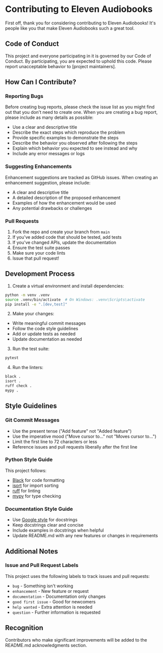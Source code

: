 # Contributing to Eleven Audiobooks

First off, thank you for considering contributing to Eleven Audiobooks! It's people like you that make Eleven Audiobooks such a great tool.

## Code of Conduct

This project and everyone participating in it is governed by our Code of Conduct. By participating, you are expected to uphold this code. Please report unacceptable behavior to [project maintainers].

## How Can I Contribute?

### Reporting Bugs

Before creating bug reports, please check the issue list as you might find out that you don't need to create one. When you are creating a bug report, please include as many details as possible:

* Use a clear and descriptive title
* Describe the exact steps which reproduce the problem
* Provide specific examples to demonstrate the steps
* Describe the behavior you observed after following the steps
* Explain which behavior you expected to see instead and why
* Include any error messages or logs

### Suggesting Enhancements

Enhancement suggestions are tracked as GitHub issues. When creating an enhancement suggestion, please include:

* A clear and descriptive title
* A detailed description of the proposed enhancement
* Examples of how the enhancement would be used
* Any potential drawbacks or challenges

### Pull Requests

1. Fork the repo and create your branch from `main`
2. If you've added code that should be tested, add tests
3. If you've changed APIs, update the documentation
4. Ensure the test suite passes
5. Make sure your code lints
6. Issue that pull request!

## Development Process

1. Create a virtual environment and install dependencies:
```bash
python -m venv .venv
source .venv/bin/activate  # On Windows: .venv\Scripts\activate
pip install -e ".[dev,test]"
```

2. Make your changes:
* Write meaningful commit messages
* Follow the code style guidelines
* Add or update tests as needed
* Update documentation as needed

3. Run the test suite:
```bash
pytest
```

4. Run the linters:
```bash
black .
isort .
ruff check .
mypy .
```

## Style Guidelines

### Git Commit Messages

* Use the present tense ("Add feature" not "Added feature")
* Use the imperative mood ("Move cursor to..." not "Moves cursor to...")
* Limit the first line to 72 characters or less
* Reference issues and pull requests liberally after the first line

### Python Style Guide

This project follows:
* [Black](https://black.readthedocs.io/) for code formatting
* [isort](https://pycqa.github.io/isort/) for import sorting
* [ruff](https://beta.ruff.rs/docs/) for linting
* [mypy](https://mypy.readthedocs.io/) for type checking

### Documentation Style Guide

* Use [Google style](https://google.github.io/styleguide/pyguide.html) for docstrings
* Keep docstrings clear and concise
* Include examples in docstrings when helpful
* Update README.md with any new features or changes in requirements

## Additional Notes

### Issue and Pull Request Labels

This project uses the following labels to track issues and pull requests:

* `bug` - Something isn't working
* `enhancement` - New feature or request
* `documentation` - Documentation only changes
* `good first issue` - Good for newcomers
* `help wanted` - Extra attention is needed
* `question` - Further information is requested

## Recognition

Contributors who make significant improvements will be added to the README.md acknowledgments section. 